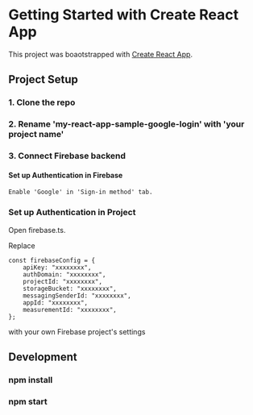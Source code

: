 # Getting Started with Create React App

This project was boaotstrapped with [Create React App](https://github.com/facebook/create-react-app).

## Project Setup

### 1. Clone the repo

### 2. Rename 'my-react-app-sample-google-login' with 'your project name'

### 3. Connect Firebase backend

#### Set up Authentication in Firebase

    Enable 'Google' in 'Sign-in method' tab.

### Set up Authentication in Project

Open firebase.ts.

Replace

```
const firebaseConfig = {
    apiKey: "xxxxxxxx",
    authDomain: "xxxxxxxx",
    projectId: "xxxxxxxx",
    storageBucket: "xxxxxxxx",
    messagingSenderId: "xxxxxxxx",
    appId: "xxxxxxxx",
    measurementId: "xxxxxxxx",
};
```

with your own Firebase project's settings

## Development

### npm install

### npm start
